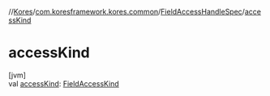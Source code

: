 //[Kores](../../../index.md)/[com.koresframework.kores.common](../index.md)/[FieldAccessHandleSpec](index.md)/[accessKind](access-kind.md)

# accessKind

[jvm]\
val [accessKind](access-kind.md): [FieldAccessKind](../../com.koresframework.kores.base/-field-access-kind/index.md)
